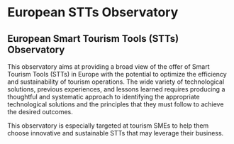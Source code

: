 # European STTs Observatory
## European Smart Tourism Tools (STTs) Observatory

This observatory aims at providing a broad view of the offer of Smart Tourism Tools (STTs) in Europe with the potential to optimize the efficiency and sustainability of tourism operations. The wide variety of technological solutions, previous experiences, and lessons learned requires producing a thoughtful and systematic approach to identifying the appropriate technological solutions and the principles that they must follow to achieve the desired outcomes.

This observatory is especially targeted at tourism SMEs to help them choose innovative and sustainable STTs that may leverage their business.
